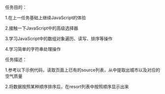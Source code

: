 ﻿任务目的：

  1.在上一任务基础上继续JavaScript的体验

  2.接触一下JavaScript中的高级选择器

  3.学习JavaScript中的数组对象遍历、读写、排序等操作

  4.学习简单的字符串处理操作

任务描述：

  1.参考以下示例代码，读取页面上已有的source列表，从中提取出城市以及对应的空气质量

  2.将数据按照某种顺序排序后，在resort列表中按照顺序显示出来